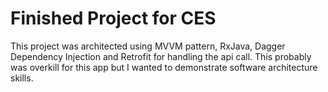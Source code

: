 # Finished Project for CES
This project was architected using MVVM pattern, RxJava, Dagger Dependency Injection and Retrofit for handling the api call.
This probably was overkill for this app but I wanted to demonstrate software architecture skills.
